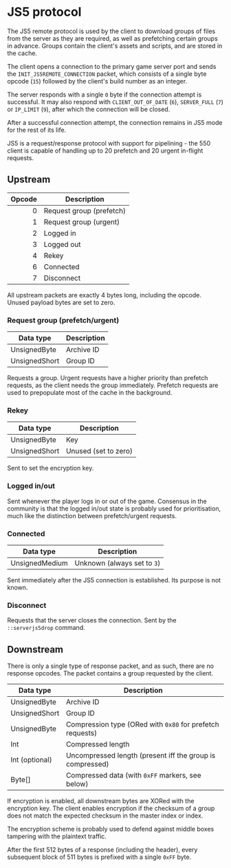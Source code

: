 # JS5 protocol

The JS5 remote protocol is used by the client to download groups of files from
the server as they are required, as well as prefetching certain groups in
advance. Groups contain the client's assets and scripts, and are stored in the
cache.

The client opens a connection to the primary game server port and sends the
`INIT_JS5REMOTE_CONNECTION` packet, which consists of a single byte opcode
(`15`) followed by the client's build number as an integer.

The server responds with a single `0` byte if the connection attempt is
successful. It may also respond with `CLIENT_OUT_OF_DATE` (`6`), `SERVER_FULL`
(`7`) or `IP_LIMIT` (`9`), after which the connection will be closed.

After a successful connection attempt, the connection remains in JS5 mode for
the rest of its life.

JS5 is a request/response protocol with support for pipelining - the 550 client
is capable of handling up to 20 prefetch and 20 urgent in-flight requests.

## Upstream

| Opcode | Description              |
|-------:|--------------------------|
|      0 | Request group (prefetch) |
|      1 | Request group (urgent)   |
|      2 | Logged in                |
|      3 | Logged out               |
|      4 | Rekey                    |
|      6 | Connected                |
|      7 | Disconnect               |

All upstream packets are exactly 4 bytes long, including the opcode. Unused
payload bytes are set to zero.

### Request group (prefetch/urgent)

| Data type     | Description |
|---------------|-------------|
| UnsignedByte  | Archive ID  |
| UnsignedShort | Group ID    |

Requests a group. Urgent requests have a higher priority than prefetch requests,
as the client needs the group immediately. Prefetch requests are used to
prepopulate most of the cache in the background.

### Rekey

| Data type     | Description          |
|---------------|----------------------|
| UnsignedByte  | Key                  |
| UnsignedShort | Unused (set to zero) |

Sent to set the encryption key.

### Logged in/out

Sent whenever the player logs in or out of the game. Consensus in the community
is that the logged in/out state is probably used for prioritisation, much like
the distinction between prefetch/urgent requests.

### Connected

| Data type      | Description                 |
|----------------|-----------------------------|
| UnsignedMedium | Unknown (always set to `3`) |

Sent immediately after the JS5 connection is established. Its purpose is not
known.

### Disconnect

Requests that the server closes the connection. Sent by the `::serverjs5drop`
command.

## Downstream

There is only a single type of response packet, and as such, there are no
response opcodes. The packet contains a group requested by the client.

| Data type      | Description                                               |
|----------------|-----------------------------------------------------------|
| UnsignedByte   | Archive ID                                                |
| UnsignedShort  | Group ID                                                  |
| UnsignedByte   | Compression type (ORed with `0x80` for prefetch requests) |
| Int            | Compressed length                                         |
| Int (optional) | Uncompressed length (present iff the group is compressed) |
| Byte[]         | Compressed data (with `0xFF` markers, see below)          |

If encryption is enabled, all downstream bytes are XORed with the encryption
key. The client enables encryption if the checksum of a group does not match the
expected checksum in the master index or index.

The encryption scheme is probably used to defend against middle boxes tampering
with the plaintext traffic.

After the first 512 bytes of a response (including the header), every subsequent
block of 511 bytes is prefixed with a single `0xFF` byte.
